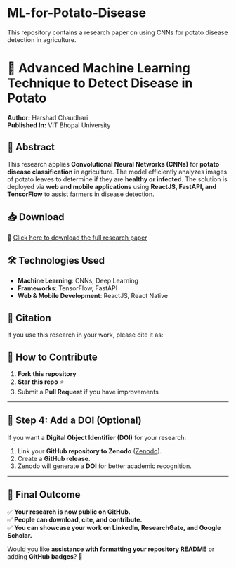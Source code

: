 # ML-for-Potato-Disease
This repository contains a research paper on using CNNs for potato disease detection in agriculture.


# 📄 Advanced Machine Learning Technique to Detect Disease in Potato  
**Author:** Harshad Chaudhari  
**Published In:** VIT Bhopal University  

## 📌 Abstract  
This research applies **Convolutional Neural Networks (CNNs)** for **potato disease classification** in agriculture. The model efficiently analyzes images of potato leaves to determine if they are **healthy or infected**. The solution is deployed via **web and mobile applications** using **ReactJS, FastAPI, and TensorFlow** to assist farmers in disease detection.  

## 📥 Download  
📄 [Click here to download the full research paper](./Research_Paper_.pdf)  

## 🛠 Technologies Used  
- **Machine Learning**: CNNs, Deep Learning  
- **Frameworks**: TensorFlow, FastAPI  
- **Web & Mobile Development**: ReactJS, React Native  

## 📝 Citation  
If you use this research in your work, please cite it as:  





## 🌟 How to Contribute  
1. **Fork this repository**  
2. **Star this repo** ⭐  
3. Submit a **Pull Request** if you have improvements  

---

## **🔹 Step 4: Add a DOI (Optional)**
If you want a **Digital Object Identifier (DOI)** for your research:
1. Link your **GitHub repository to Zenodo** ([Zenodo](https://zenodo.org/)).
2. Create a **GitHub release**.
3. Zenodo will generate a **DOI** for better academic recognition.

---

## **🎯 Final Outcome**
✅ **Your research is now public on GitHub.**  
✅ **People can download, cite, and contribute.**  
✅ **You can showcase your work on LinkedIn, ResearchGate, and Google Scholar.**  

Would you like **assistance with formatting your repository README** or adding **GitHub badges**? 🚀

